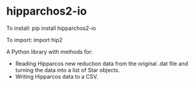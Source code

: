 hipparchos2-io
===============

To install:
pip install hipparchos2-io

To import:
import hip2

A Python library with methods for:
* Reading Hipparcos new reduction data from the original .dat file and turning the data into a list of Star objects.
* Writing Hipparcos data to a CSV.
